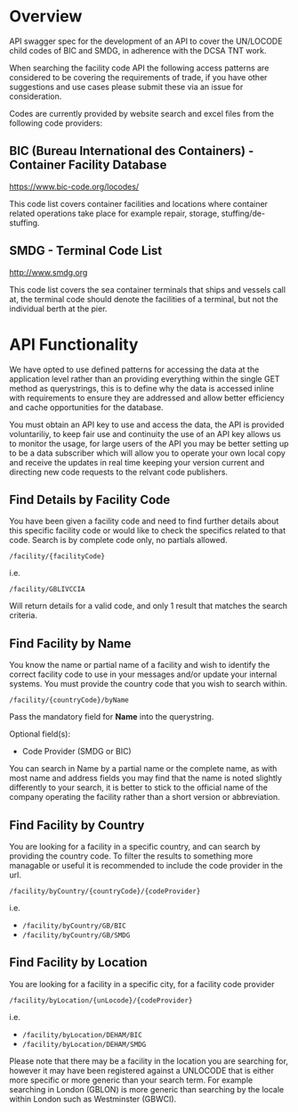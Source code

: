 # Overview

API swagger spec for the development of an API to cover the UN/LOCODE child codes of BIC and SMDG, in adherence with the DCSA TNT work.

When searching the facility code API the following access patterns are considered to be covering the requirements of trade, if you have other suggestions and use cases please submit these via an issue for consideration.

Codes are currently provided by website search and excel files from the following code providers:

## BIC (Bureau International des Containers) - Container Facility Database

https://www.bic-code.org/locodes/

This code list covers container facilities and locations where container related operations take place for example repair, storage, stuffing/de-stuffing.

## SMDG - Terminal Code List 

http://www.smdg.org

This code list covers the sea container terminals that ships and vessels call at, the terminal code should denote the facilities of a terminal, but not the individual berth at the pier.			

# API Functionality

We have opted to use defined patterns for accessing the data at the application level rather than an providing everything within the single GET method as querystrings, this is to define why the data is accessed inline with requirements to ensure they are addressed and allow better efficiency and cache opportunities for the database.

You must obtain an API key to use and access the data, the API is provided voluntariliy, to keep fair use and continuity the use of an API key allows us to monitor the usage, for large users of the API you may be better setting up to be a data subscriber which will allow you to operate your own local copy and receive the updates in real time keeping your version current and directing new code requests to the relvant code publishers.

## Find Details by Facility Code

You have been given a facility code and need to find further details about this specific facility code or would like to check the specifics related to that code.  Search is by complete code only, no partials allowed.

`/facility/{facilityCode}`

i.e. 

`/facility/GBLIVCCIA`

Will return details for a valid code, and only 1 result that matches the search criteria.

## Find Facility by Name

You know the name or partial name of a facility and wish to identify the correct facility code to use in your messages and/or update your internal systems.  You must provide the country code that you wish to search within.

`/facility/{countryCode}/byName`

Pass the mandatory field for **Name** into the querystring.  

Optional field(s):
* Code Provider (SMDG or BIC)

You can search in Name by a partial name or the complete name, as with most name and address fields you may find that the name is noted slightly differently to your search, it is better to stick to the official name of the company operating the facility rather than a short version or abbreviation.

## Find Facility by Country

You are looking for a facility in a specific country, and can search by providing the country code.  To filter the results to something more managable or useful it is recommended to include the code provider in the url.

`/facility/byCountry/{countryCode}/{codeProvider}`

i.e. 

* `/facility/byCountry/GB/BIC`
* `/facility/byCountry/GB/SMDG`

## Find Facility by Location

You are looking for a facility in a specific city, for a facility code provider 

`/facility/byLocation/{unLocode}/{codeProvider}`

i.e.

* `/facility/byLocation/DEHAM/BIC`
* `/facility/byLocation/DEHAM/SMDG`

Please note that there may be a facility in the location you are searching for, however it may have been registered against a UNLOCODE that is either more specific or more generic than your search term.  For example searching in London (GBLON) is more generic than searching by the locale within London such as Westminster (GBWCI).


